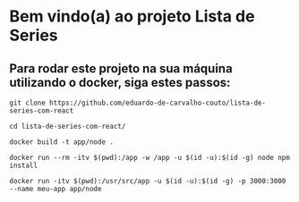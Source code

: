 # Bem vindo(a) ao projeto Lista de Series

## Para rodar este projeto na sua máquina utilizando o docker, siga estes passos:

```
git clone https://github.com/eduardo-de-carvalho-couto/lista-de-series-com-react
```

```
cd lista-de-series-com-react/
```

```
docker build -t app/node .
```

```
docker run --rm -itv $(pwd):/app -w /app -u $(id -u):$(id -g) node npm install
```

```
docker run -itv $(pwd):/usr/src/app -u $(id -u):$(id -g) -p 3000:3000 --name meu-app app/node
```
